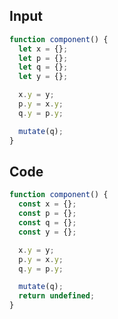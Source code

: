 
## Input

```javascript
function component() {
  let x = {};
  let p = {};
  let q = {};
  let y = {};

  x.y = y;
  p.y = x.y;
  q.y = p.y;

  mutate(q);
}

```

## Code

```javascript
function component() {
  const x = {};
  const p = {};
  const q = {};
  const y = {};

  x.y = y;
  p.y = x.y;
  q.y = p.y;

  mutate(q);
  return undefined;
}

```
      
